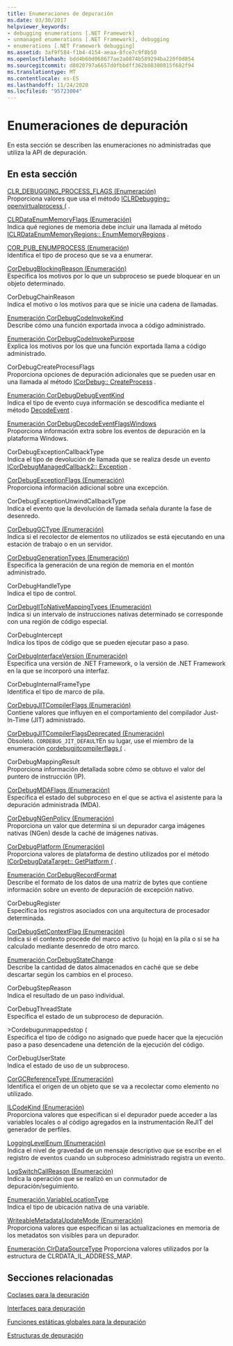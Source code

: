 ```yaml
---
title: Enumeraciones de depuración
ms.date: 03/30/2017
helpviewer_keywords:
- debugging enumerations [.NET Framework]
- unmanaged enumerations [.NET Framework], debugging
- enumerations [.NET Framework debugging]
ms.assetid: 3af9f584-f1b4-4154-aeaa-8fce7c9f8b50
ms.openlocfilehash: bdd4b60d068677ae2a0874b589294ba220f0d854
ms.sourcegitcommit: d8020797a6657d0fbbdff362b80300815f682f94
ms.translationtype: MT
ms.contentlocale: es-ES
ms.lasthandoff: 11/24/2020
ms.locfileid: "95723004"
---
```

# <a name="debugging-enumerations"></a>Enumeraciones de depuración

En esta sección se describen las enumeraciones no administradas que utiliza la API de depuración.  
  
## <a name="in-this-section"></a>En esta sección  

 [CLR_DEBUGGING_PROCESS_FLAGS (Enumeración)](clr-debugging-process-flags-enumeration.md)  
 Proporciona valores que usa el método [ICLRDebugging:: openvirtualprocess (](iclrdebugging-openvirtualprocess-method.md) .  
  
 [CLRDataEnumMemoryFlags (Enumeración)](clrdataenummemoryflags-enumeration.md)  
 Indica qué regiones de memoria debe incluir una llamada al método [ICLRDataEnumMemoryRegions:: EnumMemoryRegions](iclrdataenummemoryregions-enummemoryregions-method.md) .  
  
 [COR_PUB_ENUMPROCESS (Enumeración)](cor-pub-enumprocess-enumeration.md)  
 Identifica el tipo de proceso que se va a enumerar.  
  
 [CorDebugBlockingReason (Enumeración)](cordebugblockingreason-enumeration.md)  
 Especifica los motivos por lo que un subproceso se puede bloquear en un objeto determinado.  
  
 CorDebugChainReason  
 Indica el motivo o los motivos para que se inicie una cadena de llamadas.  
  
 [Enumeración CorDebugCodeInvokeKind](cordebugcodeinvokekind-enumeration.md)  
 Describe cómo una función exportada invoca a código administrado.  
  
 [Enumeración CorDebugCodeInvokePurpose](cordebugcodeinvokepurpose-enumeration.md)  
 Explica los motivos por los que una función exportada llama a código administrado.  
  
 CorDebugCreateProcessFlags  
 Proporciona opciones de depuración adicionales que se pueden usar en una llamada al método [ICorDebug:: CreateProcess](icordebug-createprocess-method.md) .  
  
 [Enumeración CorDebugDebugEventKind](cordebugdebugeventkind-enumeration.md)  
 Indica el tipo de evento cuya información se descodifica mediante el método [DecodeEvent](icordebugprocess6-decodeevent-method.md) .  
  
 [Enumeración CorDebugDecodeEventFlagsWindows](cordebugdecodeeventflagswindows-enumeration.md)  
 Proporciona información extra sobre los eventos de depuración en la plataforma Windows.  
  
 CorDebugExceptionCallbackType  
 Indica el tipo de devolución de llamada que se realiza desde un evento [ICorDebugManagedCallback2:: Exception](icordebugmanagedcallback2-exception-method.md) .  
  
 [CorDebugExceptionFlags (Enumeración)](cordebugexceptionflags-enumeration.md)  
 Proporciona información adicional sobre una excepción.  
  
 CorDebugExceptionUnwindCallbackType  
 Indica el evento que la devolución de llamada señala durante la fase de desenredo.  
  
 [CorDebugGCType (Enumeración)](cordebuggctype-enumeration.md)  
 Indica si el recolector de elementos no utilizados se está ejecutando en una estación de trabajo o en un servidor.  
  
 [CorDebugGenerationTypes (Enumeración)](cordebuggenerationtypes-enumeration.md)  
 Especifica la generación de una región de memoria en el montón administrado.  
  
 CorDebugHandleType  
 Indica el tipo de control.  
  
 [CorDebugIlToNativeMappingTypes (Enumeración)](cordebugiltonativemappingtypes-enumeration.md)  
 Indica si un intervalo de instrucciones nativas determinado se corresponde con una región de código especial.  
  
 CorDebugIntercept  
 Indica los tipos de código que se pueden ejecutar paso a paso.  
  
 [CorDebugInterfaceVersion (Enumeración)](cordebuginterfaceversion-enumeration.md)  
 Especifica una versión de .NET Framework, o la versión de .NET Framework en la que se incorporó una interfaz.  
  
 CorDebugInternalFrameType  
 Identifica el tipo de marco de pila.  
  
 [CorDebugJITCompilerFlags (Enumeración)](cordebugjitcompilerflags-enumeration.md)  
 Contiene valores que influyen en el comportamiento del compilador Just-In-Time (JIT) administrado.  
  
 [CorDebugJITCompilerFlagsDeprecated (Enumeración)](cordebugjitcompilerflagsdeprecated-enumeration.md)  
 Obsoleto. `CORDEBUG_JIT_DEFAULT`En su lugar, use el miembro de la enumeración [cordebugjitcompilerflags (](cordebugjitcompilerflags-enumeration.md) .  
  
 CorDebugMappingResult  
 Proporciona información detallada sobre cómo se obtuvo el valor del puntero de instrucción (IP).  
  
 [CorDebugMDAFlags (Enumeración)](cordebugmdaflags-enumeration.md)  
 Especifica el estado del subproceso en el que se activa el asistente para la depuración administrada (MDA).  
  
 [CorDebugNGenPolicy (Enumeración)](cordebugngenpolicy-enumeration.md)  
 Proporciona un valor que determina si un depurador carga imágenes nativas (NGen) desde la caché de imágenes nativas.  
  
 [CorDebugPlatform (Enumeración)](cordebugplatform-enumeration.md)  
 Proporciona valores de plataforma de destino utilizados por el método [ICorDebugDataTarget:: GetPlatform (](icordebugdatatarget-getplatform-method.md) .  
  
 [Enumeración CorDebugRecordFormat](cordebugrecordformat-enumeration.md)  
 Describe el formato de los datos de una matriz de bytes que contiene información sobre un evento de depuración de excepción nativo.  
  
 CorDebugRegister  
 Especifica los registros asociados con una arquitectura de procesador determinada.  
  
 [CorDebugSetContextFlag (Enumeración)](cordebugsetcontextflag-enumeration.md)  
 Indica si el contexto procede del marco activo (u hoja) en la pila o si se ha calculado mediante desenredo de otro marco.  
  
 [Enumeración CorDebugStateChange](cordebugstatechange-enumeration.md)  
 Describe la cantidad de datos almacenados en caché que se debe descartar según los cambios en el proceso.  
  
 CorDebugStepReason  
 Indica el resultado de un paso individual.  
  
 CorDebugThreadState  
 Especifica el estado de un subproceso de depuración.  
  
 \>Cordebugunmappedstop (  
 Especifica el tipo de código no asignado que puede hacer que la ejecución paso a paso desencadene una detención de la ejecución del código.  
  
 CorDebugUserState  
 Indica el estado de uso de un subproceso.  
  
 [CorGCReferenceType (Enumeración)](corgcreferencetype-enumeration.md)  
 Identifica el origen de un objeto que se va a recolectar como elemento no utilizado.  
  
 [ILCodeKind (Enumeración)](ilcodekind-enumeration.md)  
 Proporciona valores que especifican si el depurador puede acceder a las variables locales o al código agregados en la instrumentación ReJIT del generador de perfiles.  
  
 [LoggingLevelEnum (Enumeración)](logginglevelenum-enumeration.md)  
 Indica el nivel de gravedad de un mensaje descriptivo que se escribe en el registro de eventos cuando un subproceso administrado registra un evento.  
  
 [LogSwitchCallReason (Enumeración)](logswitchcallreason-enumeration.md)  
 Indica la operación que se realizó en un conmutador de depuración/seguimiento.  
  
 [Enumeración VariableLocationType](variablelocationtype-enumeration.md)  
 Indica el tipo de ubicación nativa de una variable.  
  
 [WriteableMetadataUpdateMode (Enumeración)](writeablemetadataupdatemode-enumeration.md)  
 Proporciona valores que especifican si las actualizaciones en memoria de los metadatos son visibles para un depurador.

 [Enumeración ClrDataSourceType](clrdatasourcetype-enumeration.md) Proporciona valores utilizados por la estructura de CLRDATA_IL_ADDRESS_MAP.

## <a name="related-sections"></a>Secciones relacionadas  

 [Coclases para la depuración](debugging-coclasses.md)  
  
 [Interfaces para depuración](debugging-interfaces.md)  
  
 [Funciones estáticas globales para la depuración](debugging-global-static-functions.md)  
  
 [Estructuras de depuración](debugging-structures.md)
